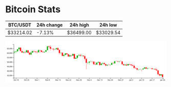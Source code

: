 # Bitcoin Stats

BTC/USDT|24h change|24h high|24h low|
|---|---|---|---|
|$33214.02|-7.13%|$36499.00|$33029.54|

<img src="./chart.svg">
